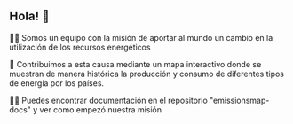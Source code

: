 ## Hola! 👋

🙋‍♀️ Somos un equipo con la misión de aportar al mundo un cambio en la utilización de los recursos energéticos

🌈 Contribuimos a esta causa mediante un mapa interactivo donde se muestran de manera histórica la producción y consumo de diferentes tipos de energía por los países.

👩‍💻 Puedes encontrar documentación en el repositorio "emissionsmap-docs" y ver como empezó nuestra misión


